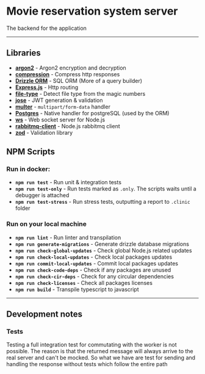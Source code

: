 # Movie reservation system server

The backend for the application

---

## Libraries

- **[argon2](<(https://github.com/ranisalt/node-argon2)>)** - Argon2 encryption and decryption
- **[compression](<(https://github.com/expressjs/express)>)** - Compress http responses
- **[Drizzle ORM](<(https://github.com/drizzle-team/drizzle-orm)>)** - SQL ORM (More of a query builder)
- **[Express.js](<(https://github.com/expressjs/express)>)** - Http routing
- **[file-type](<(https://github.com/expressjs/express)>)** - Detect file type from the magic numbers
- **[jose](<(https://github.com/panva/jose)>)** - JWT generation & validation
- **[multer](<(https://github.com/expressjs/multer)>)** - `multipart/form-data` handler
- **[Postgres](<(https://github.com/porsager/postgres)>)** - Native handler for postgreSQL (used by the ORM)
- **[ws](<(https://github.com/websockets/ws)>)** - Web socket server for Node.js
- **[rabbitmq-client](<(https://github.com/expressjs/express)>)** - Node.js rabbitmq client
- **[zod](<(https://github.com/colinhacks/zod)>)** - Validation library

## NPM Scripts

### Run in docker:

- **`npm run test`** - Run unit & integration tests
- **`npm run test-only`** - Run tests marked as `.only`. The scripts waits until a debugger is attached
- **`npm run test-stress`** - Run stress tests, outputting a report to `.clinic` folder

### Run on your local machine

- **`npm run lint`** - Run linter and transpilation
- **`npm run generate-migrations`** - Generate drizzle database migrations
- **`npm run check-global-updates`** - Check global Node.js related updates
- **`npm run check-local-updates`** - Check local packages updates
- **`npm run commit-local-updates`** - Commit local packages updates
- **`npm run check-code-deps`** - Check if any packages are unused
- **`npm run check-cir-deps`** - Check for any circular dependencies
- **`npm run check-licenses`** - Check all packages licenses
- **`npm run build`** - Transpile typescript to javascript

---

## Development notes

### Tests

Testing a full integration test for commutating with the worker is not possible.
The reason is that the returned message will always arrive to the real server and
can't be mocked.
So what we have are test for sending and handling the response without tests
which follow the entire path
